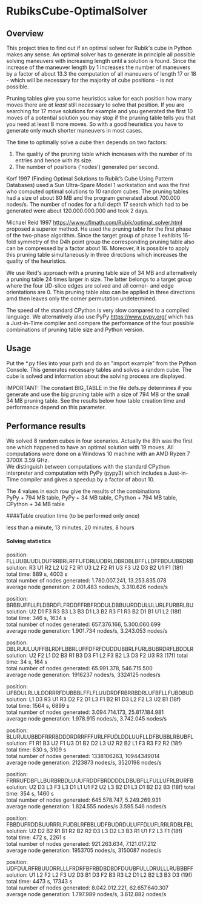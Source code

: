 # RubiksCube-OptimalSolver
## Overview 
This project tries to find out if an optimal solver for Rubik's cube in Python makes any sense. An optimal solver has to generate
in principle all possible solving maneuvers with increasing length until a solution is found. Since the increase of the
maneuver length by 1 increases the number of maneuvers by a factor of about 13.3 the computation of all maneuvers of
length 17 or 18 - which will be necessary for the majority of cube positions - is not possible.  

Pruning tables give you some heuristics value for each position how many moves there are *at least*
still necessary to solve that position. If you are searching for 17 move solutions for example and you generated the
first 10 moves of a potential solution you may stop if the pruning table tells you that you need at least 8 more moves.
So with a good heuristics you have to generate only much shorter maneuvers in most cases.  

The time to optimally solve a cube then depends on two factors:
1. The quality of the pruning table which increases with the number of its entries and hence with its size.  
2. The number of positions ('nodes') generated per second.

Korf 1997 (Finding Optimal Solutions to Rubik’s Cube Using Pattern Databases) used a Sun Ultra-Spare Model 1 workstation
and was the first who computed optimal solutions to 10 random cubes. The pruning tables had a size of about 80 MB and 
the program generated about 700.000 nodes/s. The number of nodes for a full depth 17 search which had to be generated
were about 120.000.000.000 and took 2 days.

Michael Reid 1997 https://www.cflmath.com/Rubik/optimal_solver.html proposed a superior method. He used the
pruning table for the first phase of the two-phase algorithm. Since the target group of phase 1 exhibits 16-fold 
symmetry of the D4h point group the corresponding pruning table also can be compressed by a factor about 16. 
Moreover, it is possible to apply this pruning table simultaneously in three directions which increases the quality of
the heuristics. 

We use Reid's approach with a pruning table size of 34 MB and alternatively a pruning table 24 times larger in size.
The latter belongs to a target group where the four UD-slice edges are solved and all corner- and edge orientations are 0.
This pruning table also can be applied in three directions amd then leaves only the corner permutation undetermined.

The speed of the standard CPython is very slow compared to a compiled language. We alternatively also use PyPy 
https://www.pypy.org/ which has a Just-in-Time compiler and compare the performance of the four possible combinations
of pruning table size and Python version.  


## Usage
Put the *.py files into your path and do an "import example" from the Python Console. This generates necessary tables
and solves a random cube. The cube is solved and information about the solving process are displayed.

IMPORTANT: The constant BIG_TABLE in the file defs.py determines if you generate and use the
big pruning table with a size of 794 MB or the small 34 MB pruning table. See the results below how table creation time
and performance depend on this parameter.

## Performance results

We solved 8 random cubes in four scenarios. Actually the 8th was the first one which happened to have an
optimal solution with 19 moves. All computations were done on a Windows 10 machine with an AMD Ryzen 7 3700X 3.59 GHz.   
We distinguish between computations with the standard CPython interpreter and computation with PyPy (pypy3) which
includes a Just-in-Time compiler and gives a speedup by a factor of about 10.   

The 4 values in each row give the results of the combinations   
PyPy + 794 MB table, PyPy + 34 MB table, CPython + 794 MB table, CPython + 34 MB table

####Table creation time (to be performed only once)

less than a minute, 13 minutes, 20 minutes, 8 hours

#### Solving statistics


position: FLLUUBUUDLDUFRRBRLRFFUFDRLUDBRLDBRDBLBFFLLDFFBDUUBRDRB   
solution: R3 U1 R2 L2 U2 F2 R1 U3 L2 F2 R1 U3 F3 U2 D3 B2 U1 F1 (18f)  
total time: 889 s, 4003 s   
total number of nodes generated: 1.780.007.241, 13.253.835.078  
average node generation: 2.001.483 nodes/s, 3.310.626 nodes/s 


position: BRBBUFFLLFLDBRDFLFRDDFFRBFRDDULDBBUURDDULULURLFURBRLBU  
solution: U2 D1 F3 R3 B3 L3 B3 D1 L3 B2 R3 F1 R3 B2 D1 B1 U1 L2 (18f)  
total time: 346 s, 1634 s   
total number of nodes generated: 657.376.166, 5.300.060.699  
average node generation: 1.901.734 nodes/s, 3.243.053 nodes/s   


position: DBLRUULUUFFBLRDFLBBRLUFFDFRFDUDDUBBRLFURLBUBRDRFLBDDLR  
solution: U2 F2 L1 D2 B3 R1 B3 D3 F1 L2 F3 B2 L3 D3 F2 U3 R3 (17f)
total time: 34 s, 164 s  
total number of nodes generated: 65.991.378, 546.715.500    
average node generation: 1916237 nodes/s, 3324125 nodes/s   


position: UFBDULRLULDDRRRFDUBBBLFFLFLUUDRDFRBRRBDRLUFBFLLFUBDBUD  
solution: L1 D3 R3 U1 R3 D2 F2 D1 L3 F1 B2 R1 D3 L2 F2 L3 U2 B1 (18f)  
total time: 1564 s, 6899 s  
total number of nodes generated: 3.094.714.173, 25.817.184.981  
average node generation: 1.978.915 nodes/s, 3.742.045 nodes/s  



position: BLURULUBBDFRRRBDDDRDRRFFFURLFFUDLDDLUUFLLDFBUBBLRBUBFL  
solution: F1 R1 B3 U2 F1 U3 D1 B2 D2 L3 U2 R2 B2 L1 F3 R3 F2 R2 (18f)  
total time: 630 s, 3109 s  
total number of nodes generated: 1338106263, 10944349014  
average node generation: 2123873 nodes/s, 3520198 nodes/s  



position: FRRRUFDBFLLBURBRBDLUUUFRDDFBRDDDDLDBUBFLLFULLUFRLBURFB  
solution: U2 D3 L3 F3 L3 D1 L1 U1 F2 U2 L3 B2 D1 L3 D1 B2 D2 B3 (18f) 
total time: 354 s, 1460 s    
total number of nodes generated: 645.578.747, 5.249.269.931    
average node generation: 1.824.555 nodes/s 3.595.546 nodes/s   



position: FBBDUFRDDBUURRRLFUDBLRFBBLUDFBUDRDULUFFDLUFLRRLRDBLFBL  
solution: U2 D2 B2 R1 B1 R2 B2 R2 D3 L3 D2 L3 B3 R1 U1 F2 L3 F1 (18f)  
total time: 472 s, 2261 s  
total number of nodes generated: 921.263.634, 7.121.017.212  
average node generation: 1953705 nodes/s, 3150087 nodes/s    


position: UDFDULRFRBUUDRRLLLFRDRFBFRBDBDBDFDUUBFULLDRULLLRUBBBFF  
solution: U1 L2 F2 L2 F3 U2 D3 B1 D3 F2 B3 R3 L2 D1 L2 B2 L3 B3 D3 (19f)   
total time: 4473 s, 17343 s   
total number of nodes generated: 8.042.012.221, 62.657.640.307    
average node generation: 1.797.989 nodes/s, 3.612.882 nodes/s    
 
 